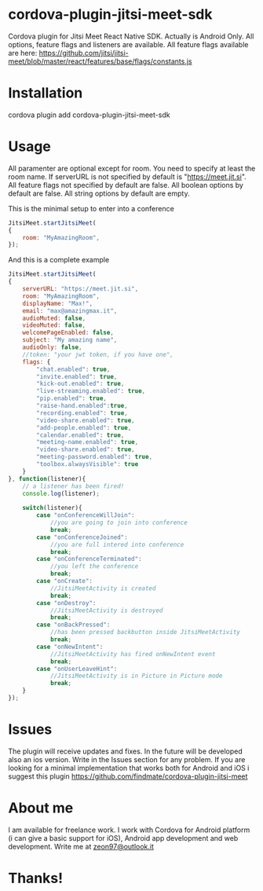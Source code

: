 # cordova-plugin-jitsi-meet-sdk
Cordova plugin for Jitsi Meet React Native SDK. Actually is Android Only.
All options, feature flags and listeners are available. 
All feature flags available are here: https://github.com/jitsi/jitsi-meet/blob/master/react/features/base/flags/constants.js

# Installation
cordova plugin add cordova-plugin-jitsi-meet-sdk

# Usage
All paramenter are optional except for room. You need to specify at least the room name.
If serverURL is not specified by default is "https://meet.jit.si".
All feature flags not specified by default are false.
All boolean options by default are false.
All string options by default are empty.

This is the minimal setup to enter into a conference
```js
JitsiMeet.startJitsiMeet(
{
    room: "MyAmazingRoom",
});
```


And this is a complete example
```js
JitsiMeet.startJitsiMeet(
{
    serverURL: "https://meet.jit.si",
    room: "MyAmazingRoom",
    displayName: "Max!",
    email: "max@amazingmax.it",
    audioMuted: false,
    videoMuted: false,
    welcomePageEnabled: false,
    subject: "My amazing name",
    audioOnly: false,
    //token: "your jwt token, if you have one",
    flags: {
        "chat.enabled": true,
        "invite.enabled": true,
        "kick-out.enabled": true,
        "live-streaming.enabled": true,
        "pip.enabled": true,
        "raise-hand.enabled":true,
        "recording.enabled": true,
        "video-share.enabled": true,
        "add-people.enabled": true,
        "calendar.enabled": true,
        "meeting-name.enabled": true,
        "video-share.enabled": true,
        "meeting-password.enabled": true,
        "toolbox.alwaysVisible": true
    }
}, function(listener){
    // a listener has been fired!
    console.log(listener);
    
    switch(listener){
        case "onConferenceWillJoin":
            //you are going to join into conference
            break;
        case "onConferenceJoined":
            //you are full intered into conference
            break;
        case "onConferenceTerminated":
            //you left the conference
            break;
        case "onCreate":
            //JitsiMeetActivity is created
            break;
        case "onDestroy":
            //JitsiMeetActivity is destroyed
            break;
        case "onBackPressed":
            //has been pressed backbutton inside JitsiMeetActivity
            break;
        case "onNewIntent":
            //JitsiMeetActivity has fired onNewIntent event
            break;
        case "onUserLeaveHint":
            //JitsiMeetActivity is in Picture in Picture mode
            break;
    }
});
```


# Issues
The plugin will receive updates and fixes. In the future will be developed also an ios version. Write in the Issues section for any problem.
If you are looking for a minimal implementation that works both for Android and iOS i suggest this plugin https://github.com/findmate/cordova-plugin-jitsi-meet

# About me
I am available for freelance work. I work with Cordova for Android platform (i can give a basic support for iOS), Android app development and web development.
Write me at zeon97@outlook.it

# Thanks!
